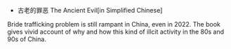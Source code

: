 * 古老的罪恶 The Ancient Evil[in Simplified Chinese]

Bride trafficking problem is still rampant in China, even in 2022. The book gives vivid account of why and how this kind of illcit activity in the 80s and 90s of China. 
